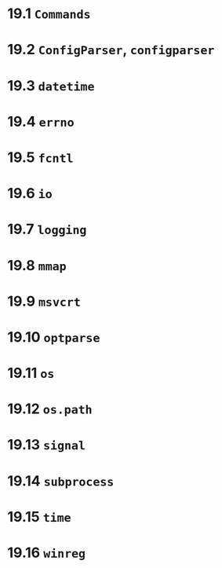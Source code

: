 # 19.1 `Commands`
# 19.2 `ConfigParser`, `configparser`
# 19.3 `datetime`
# 19.4 `errno`
# 19.5 `fcntl`
# 19.6 `io`
# 19.7 `logging`
# 19.8 `mmap`
# 19.9 `msvcrt`
# 19.10 `optparse`
# 19.11 `os`
# 19.12 `os.path`
# 19.13 `signal`
# 19.14 `subprocess`
# 19.15 `time`
# 19.16 `winreg`

